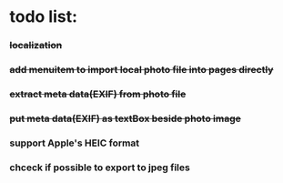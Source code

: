 # todo list:

### ~~localization~~
### ~~add menuitem to import local photo file into pages directly~~
### ~~extract meta data(EXIF) from photo file~~
### ~~put meta data(EXIF) as textBox beside photo image~~
### support Apple's HEIC format
### chceck if possible to export to jpeg files
